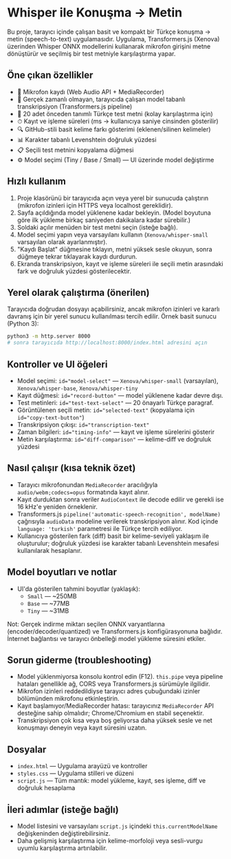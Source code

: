 # Whisper ile Konuşma → Metin

Bu proje, tarayıcı içinde çalışan basit ve kompakt bir Türkçe konuşma → metin (speech-to-text) uygulamasıdır. Uygulama, Transformers.js (Xenova) üzerinden Whisper ONNX modellerini kullanarak mikrofon girişini metne dönüştürür ve seçilmiş bir test metniyle karşılaştırma yapar.

## Öne çıkan özellikler

- 🎤 Mikrofon kaydı (Web Audio API + MediaRecorder)
- 🔄 Gerçek zamanlı olmayan, tarayıcıda çalışan model tabanlı transkripsiyon (Transformers.js pipeline)
- 🧾 20 adet önceden tanımlı Türkçe test metni (kolay karşılaştırma için)
- ⏱ Kayıt ve işleme süreleri (ms → kullanıcıya saniye cinsinden gösterilir)
- 🔍 GitHub-stili basit kelime farkı gösterimi (eklenen/silinen kelimeler)
- 📊 Karakter tabanlı Levenshtein doğruluk yüzdesi
- 📋 Seçili test metnini kopyalama düğmesi
- ⚙ Model seçimi (Tiny / Base / Small) — UI üzerinde model değiştirme

## Hızlı kullanım

1. Proje klasörünü bir tarayıcıda açın veya yerel bir sunucuda çalıştırın (mikrofon izinleri için HTTPS veya localhost gereklidir).
2. Sayfa açıldığında model yüklenene kadar bekleyin. (Model boyutuna göre ilk yükleme birkaç saniyeden dakikalara kadar sürebilir.)
3. Soldaki açılır menüden bir test metni seçin (isteğe bağlı).
4. Model seçimi yapın veya varsayılanı kullanın (`Xenova/whisper-small` varsayılan olarak ayarlanmıştır).
5. "Kaydı Başlat" düğmesine tıklayın, metni yüksek sesle okuyun, sonra düğmeye tekrar tıklayarak kaydı durdurun.
6. Ekranda transkripsiyon, kayıt ve işleme süreleri ile seçili metin arasındaki fark ve doğruluk yüzdesi gösterilecektir.

## Yerel olarak çalıştırma (önerilen)

Tarayıcıda doğrudan dosyayı açabilirsiniz, ancak mikrofon izinleri ve kararlı davranış için bir yerel sunucu kullanılması tercih edilir. Örnek basit sunucu (Python 3):

```bash
python3 -m http.server 8000
# sonra tarayıcıda http://localhost:8000/index.html adresini açın
```

## Kontroller ve UI öğeleri

- Model seçimi: `id="model-select"` — `Xenova/whisper-small` (varsayılan), `Xenova/whisper-base`, `Xenova/whisper-tiny`
- Kayıt düğmesi: `id="record-button"` — model yüklenene kadar devre dışı.
- Test metinleri: `id="test-text-select"` — 20 önayarlı Türkçe paragraf.
- Görüntülenen seçili metin: `id="selected-text"` (kopyalama için `id="copy-text-button"`)
- Transkripsiyon çıkışı: `id="transcription-text"`
- Zaman bilgileri: `id="timing-info"` — kayıt ve işleme sürelerini gösterir
- Metin karşılaştırma: `id="diff-comparison"` — kelime-diff ve doğruluk yüzdesi

## Nasıl çalışır (kısa teknik özet)

- Tarayıcı mikrofonundan `MediaRecorder` aracılığıyla `audio/webm;codecs=opus` formatında kayıt alınır.
- Kayıt durduktan sonra veriler `AudioContext` ile decode edilir ve gerekli ise 16 kHz'e yeniden örneklenir.
- Transformers.js `pipeline('automatic-speech-recognition', modelName)` çağrısıyla `audioData` modeline verilerek transkripsiyon alınır. Kod içinde `language: 'turkish'` parametresi ile Türkçe tercih ediliyor.
- Kullanıcıya gösterilen fark (diff) basit bir kelime-seviyeli yaklaşım ile oluşturulur; doğruluk yüzdesi ise karakter tabanlı Levenshtein mesafesi kullanılarak hesaplanır.

## Model boyutları ve notlar

- UI'da gösterilen tahmini boyutlar (yaklaşık):
	- `Small` — ~250MB
	- `Base` — ~77MB
	- `Tiny` — ~31MB

Not: Gerçek indirme miktarı seçilen ONNX varyantlarına (encoder/decoder/quantized) ve Transformers.js konfigürasyonuna bağlıdır. İnternet bağlantısı ve tarayıcı önbelleği model yükleme süresini etkiler.

## Sorun giderme (troubleshooting)

- Model yüklenmiyorsa konsolu kontrol edin (F12). `this.pipe` veya pipeline hataları genellikle ağ, CORS veya Transformers.js sürümüyle ilgilidir.
- Mikrofon izinleri reddedildiyse tarayıcı adres çubuğundaki izinler bölümünden mikrofonu etkinleştirin.
- Kayıt başlamıyor/MediaRecorder hatası: tarayıcınız `MediaRecorder` API desteğine sahip olmalıdır; Chrome/Chromium en stabil seçenektir.
- Transkripsiyon çok kısa veya boş geliyorsa daha yüksek sesle ve net konuşmayı deneyin veya kayıt süresini uzatın.

## Dosyalar

- `index.html` — Uygulama arayüzü ve kontroller
- `styles.css` — Uygulama stilleri ve düzeni
- `script.js` — Tüm mantık: model yükleme, kayıt, ses işleme, diff ve doğruluk hesaplama

## İleri adımlar (isteğe bağlı)

- Model listesini ve varsayılanı `script.js` içindeki `this.currentModelName` değişkeninden değiştirebilirsiniz.
- Daha gelişmiş karşılaştırma için kelime-morfoloji veya sesli-vurgu uyumlu karşılaştırma artırılabilir.